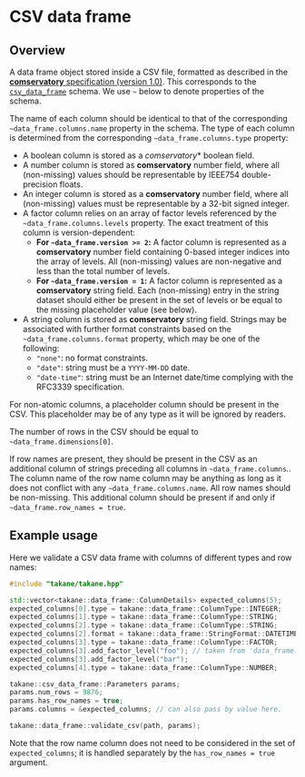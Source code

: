# CSV data frame

## Overview

A data frame object stored inside a CSV file, formatted as described in the [**comservatory** specification (version 1.0)](https://github.com/ArtifactDB/comservatory).
This corresponds to the [`csv_data_frame`](https://github.com/ArtifactDB/BiocObjectSchemas/raw/master/raw/csv_data_frame/v1.json) schema.
We use `~` below to denote properties of the schema.

The name of each column should be identical to that of the corresponding `~data_frame.columns.name` property in the schema.
The type of each column is determined from the corresponding `~data_frame.columns.type` property:

- A boolean column is stored as a *comservatory** boolean field.
- A number column is stored as **comservatory** number field, where all (non-missing) values should be representable by IEEE754 double-precision floats.
- An integer column is stored as a **comservatory** number field, where all (non-missing) values must be representable by a 32-bit signed integer.
- A factor column relies on an array of factor levels referenced by the `~data_frame.columns.levels` property.
  The exact treatment of this column is version-dependent:
  - **For `~data_frame.version >= 2`:** A factor column is represented as a **comservatory** number field containing 0-based integer indices into the array of levels.
    All (non-missing) values are non-negative and less than the total number of levels.
  - **For `~data_frame.version = 1`:** A factor column is represented as a **comservatory** string field.
    Each (non-missing) entry in the string dataset should either be present in the set of levels or be equal to the missing placeholder value (see below).
- A string column is stored as **comservatory** string field. 
  Strings may be associated with further format constraints based on the `~data_frame.columns.format` property, which may be one of the following:
  - `"none"`: no format constraints.
  - `"date"`: string must be a `YYYY-MM-DD` date.
  - `"date-time"`: string must be an Internet date/time complying with the RFC3339 specification.

For non-atomic columns, a placeholder column should be present in the CSV.
This placeholder may be of any type as it will be ignored by readers.

The number of rows in the CSV should be equal to `~data_frame.dimensions[0]`.

If row names are present, they should be present in the CSV as an additional column of strings preceding all columns in `~data_frame.columns`..
The column name of the row name column may be anything as long as it does not conflict with any `~data_frame.columns.name`.
All row names should be non-missing.
This additional column should be present if and only if `~data_frame.row_names = true`.

## Example usage

Here we validate a CSV data frame with columns of different types and row names:

```cpp
#include "takane/takane.hpp"

std::vector<takane::data_frame::ColumnDetails> expected_columns(5);
expected_columns[0].type = takane::data_frame::ColumnType::INTEGER;
expected_columns[1].type = takane::data_frame::ColumnType::STRING;
expected_columns[2].type = takane::data_frame::ColumnType::STRING;
expected_columns[2].format = takane::data_frame::StringFormat::DATETIME;
expected_columns[3].type = takane::data_frame::ColumnType::FACTOR;
expected_columns[3].add_factor_level("foo"); // taken from 'data_frame.columns[3].levels'
expected_columns[3].add_factor_level("bar");
expected_columns[4].type = takane::data_frame::ColumnType::NUMBER;

takane::csv_data_frame::Parameters params;
params.num_rows = 9876;
params.has_row_names = true;
params.columns = &expected_columns; // can also pass by value here.

takane::data_frame::validate_csv(path, params);
```

Note that the row name column does not need to be considered in the set of `expected_columns`;
it is handled separately by the `has_row_names = true` argument.
